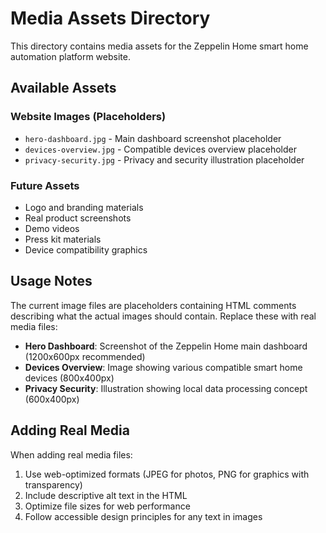 # Media Assets Directory

This directory contains media assets for the Zeppelin Home smart home automation platform website.

## Available Assets

### Website Images (Placeholders)
- `hero-dashboard.jpg` - Main dashboard screenshot placeholder
- `devices-overview.jpg` - Compatible devices overview placeholder  
- `privacy-security.jpg` - Privacy and security illustration placeholder

### Future Assets
- Logo and branding materials
- Real product screenshots
- Demo videos
- Press kit materials
- Device compatibility graphics

## Usage Notes

The current image files are placeholders containing HTML comments describing what the actual images should contain. Replace these with real media files:

- **Hero Dashboard**: Screenshot of the Zeppelin Home main dashboard (1200x600px recommended)
- **Devices Overview**: Image showing various compatible smart home devices (800x400px)
- **Privacy Security**: Illustration showing local data processing concept (600x400px)

## Adding Real Media

When adding real media files:
1. Use web-optimized formats (JPEG for photos, PNG for graphics with transparency)
2. Include descriptive alt text in the HTML
3. Optimize file sizes for web performance
4. Follow accessible design principles for any text in images